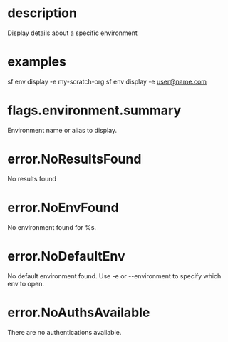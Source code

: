 # description

Display details about a specific environment

# examples

sf env display -e my-scratch-org
sf env display -e user@name.com

# flags.environment.summary

Environment name or alias to display.

# error.NoResultsFound

No results found

# error.NoEnvFound

No environment found for %s.

# error.NoDefaultEnv

No default environment found. Use -e or --environment to specify which env to open.

# error.NoAuthsAvailable

There are no authentications available.
